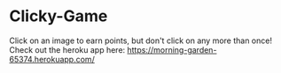 # Clicky-Game
Click on an image to earn points, but don't click on any more than once!
Check out the heroku app here: https://morning-garden-65374.herokuapp.com/
